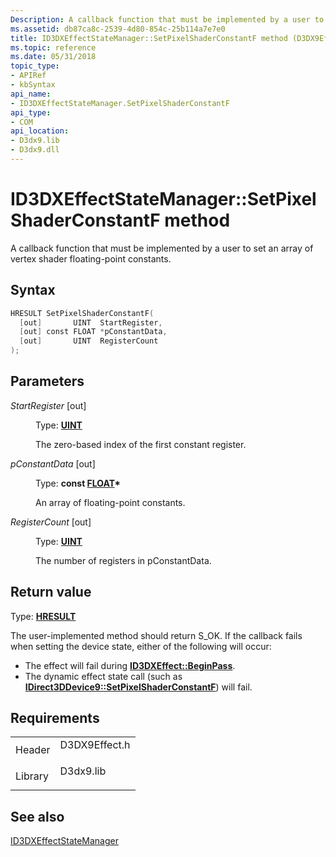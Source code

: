 ```yaml
---
Description: A callback function that must be implemented by a user to set an array of vertex shader floating-point constants.
ms.assetid: db87ca8c-2539-4d80-854c-25b114a7e7e0
title: ID3DXEffectStateManager::SetPixelShaderConstantF method (D3DX9Effect.h)
ms.topic: reference
ms.date: 05/31/2018
topic_type:
- APIRef
- kbSyntax
api_name:
- ID3DXEffectStateManager.SetPixelShaderConstantF
api_type:
- COM
api_location:
- D3dx9.lib
- D3dx9.dll
---
```


# ID3DXEffectStateManager::SetPixelShaderConstantF method

A callback function that must be implemented by a user to set an array of vertex shader floating-point constants.

## Syntax


```C++
HRESULT SetPixelShaderConstantF(
  [out]       UINT  StartRegister,
  [out] const FLOAT *pConstantData,
  [out]       UINT  RegisterCount
);
```



## Parameters

<dl> <dt>

*StartRegister* \[out\]
</dt> <dd>

Type: **[**UINT**](../winprog/windows-data-types.md)**

The zero-based index of the first constant register.

</dd> <dt>

*pConstantData* \[out\]
</dt> <dd>

Type: **const [**FLOAT**](../winprog/windows-data-types.md)\***

An array of floating-point constants.

</dd> <dt>

*RegisterCount* \[out\]
</dt> <dd>

Type: **[**UINT**](../winprog/windows-data-types.md)**

The number of registers in pConstantData.

</dd> </dl>

## Return value

Type: **[**HRESULT**](https://msdn.microsoft.com/library/Bb401631(v=MSDN.10).aspx)**

The user-implemented method should return S\_OK. If the callback fails when setting the device state, either of the following will occur:

-   The effect will fail during [**ID3DXEffect::BeginPass**](id3dxeffect--beginpass.md).
-   The dynamic effect state call (such as [**IDirect3DDevice9::SetPixelShaderConstantF**](/windows/win32/api/d3d9helper/nf-d3d9helper-idirect3ddevice9-setpixelshaderconstantf)) will fail.

## Requirements



|                    |                                                                                          |
|--------------------|------------------------------------------------------------------------------------------|
| Header<br/>  | <dl> <dt>D3DX9Effect.h</dt> </dl> |
| Library<br/> | <dl> <dt>D3dx9.lib</dt> </dl>     |



## See also

<dl> <dt>

[ID3DXEffectStateManager](id3dxeffectstatemanager.md)
</dt> </dl>

 

 